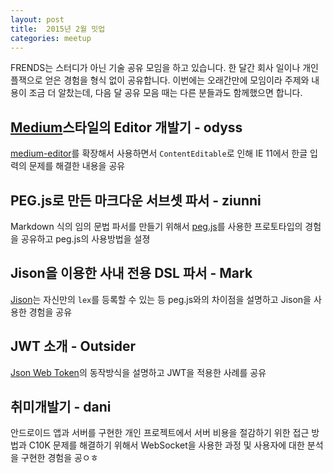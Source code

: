 ```yaml
---
layout: post
title:  2015년 2월 밋업
categories: meetup
---
```


FRENDS는 스터디가 아닌 기술 공유 모임을 하고 있습니다. 한 달간 회사 일이나 개인 플잭으로 얻은 경험을 형식 없이 공유합니다. 이번에는 오래간만에 모임이라 주제와 내용이 조금 더 알찼는데, 다음 달 공유 모음 때는 다른 분들과도 함께했으면 합니다.
<!-- more -->

## [Medium](http://medium.com/)스타일의 Editor 개발기 - odyss
[medium-editor](https://github.com/daviferreira/medium-editor)를 확장해서 사용하면서 `ContentEditable`로 인해 IE 11에서 한글 입력의 문제를 해결한 내용을 공유

## PEG.js로 만든 마크다운 서브셋 파서 - ziunni
Markdown 식의 임의 문법 파서를 만들기 위해서 [peg.js](http://pegjs.org/)를 사용한 프로토타입의 경험을 공유하고 peg.js의 사용방법을 설졍

## Jison을 이용한 사내 전용 DSL 파서 - Mark
[Jison](http://zaach.github.io/jison/)는 자신만의 `lex`를 등록할 수 있는 등 peg.js와의 차이점을 설명하고 Jison을 사용한 경험을 공유

## JWT 소개 - Outsider
[Json Web Token](http://self-issued.info/docs/draft-ietf-oauth-json-web-token.html)의 동작방식을 설명하고 JWT을 적용한 사례를 공유

## 취미개발기 - dani
안드로이드 앱과 서버를 구현한 개인 프로젝트에서 서버 비용을 절감하기 위한 접근 방법과 C10K 문제를 해결하기 위해서 WebSocket을 사용한 과정 및 사용자에 대한 분석을 구현한 경험을 공ㅇㅎ

